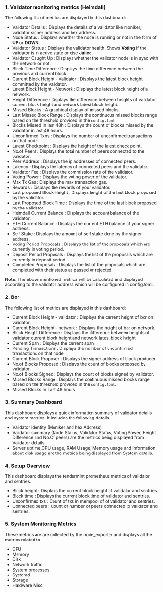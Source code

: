 ### 1. Validator monitoring metrics (Heimdall)
The following list of metrics are displayed in this dashboard:

- Validator Details :  Displays the details of a validator like moniker, validator signer address and hex address.
- Node Status :  Displays whether the node is running or not in the form of **UP** or **DOWN**.
- Validator Status :  Displays the validator health. Shows **Voting** if the validator is in active state or else **Jailed**.
- Validator Caught Up : Displays whether the validator node is in sync with the network or not.
- Block Time Difference : Displays the time difference between the previous and current block.
- Current Block Height - Validator : Displays the latest block height committed by the validator.
- Latest Block Height - Network :  Displays the latest block height of a network.
- Height Difference : Displays the difference between heights of validator current block height and network latest block height.
- Missed Blocks : A graphical display of missed blocks.
- Last Missed Block Range : Displays the continuous missed blocks range based on the threshold provided in the `config.toml`
- Blocks Missed In last 48h : Displays the count of blocks missed by the validator in last 48 hours.
- Unconfirmed Txns : Displays the number of unconfirmed transactions on that node.
- Latest Checkpoint : Displays the height of the latest check point.
- No.of Peers : Displays the total number of peers connected to the validator.
- Peer Address : Displays the ip addresses of connected peers.
- Latency : Displays the latency of connected peers and the validator.
- Validator Fee : Displays the commission rate of the validator.
- Voting Power : Displays the voting power of the validator.
- Max Tx Gas : Displays the max transaction gas.
- Rewards : Displays the rewards of your validator.
- Last proposed Block Height : Displays height of the last block proposed by the validator.
- Last Proposed Block Time : Displays the time of the last block proposed by the validator.
- Heimdall Current Balance : Displays the account balance of the validator.
- ETH Current Balance : Displays the current ETH balance of your signer address.
- Self Stake : Displays the amount of self stake done by the signer address.
- Voting Period Proposals : Displays the list of the proposals which are currently in voting period.
- Deposit Period Proposals : Displays the list of the proposals which are currently in deposit period.
- Completed Proposals : Displays the list of the proposals which are completed with their status as passed or rejected.


**Note:** The above mentioned metrics will be calculated and displayed according to the validator address which will be configured in config.toml.

### 2. Bor
The following list of metrics are displayed in this dashboard:

- Current Block Height - validator : Displays the current height of bor on validator.
- Current Block Height - network : Displays the  height of bor on network. 
- Block Height Difference : Displays the difference between heights of validator current block height and network latest block height
- Current Span : Displays the current span
- Pending Transactions : Displays the number of unconfirmed transactions on that node
- Current Block Proposer : Displays the signer address of block producer.  
- No.of Blocks Proposed : Displays the count of blocks proposed by validator. 
- No.of Blocks Signed : Displays the count of blocks signed by validator.
- Missed Blocks Range : Displays the continuous missed blocks range based on the threshold provided in the `config.toml`.
- Missed Blocks In Last 48 hours 

### 3. Summary Dashboard
This dashboard displays a quick information summary of validator details and system metrics. It includes the following details.

- Validator identity (Moniker and hex Address)
- Validator summary (Node Status, Validator Status, Voting Power, Height Difference and No.Of peers) are the metrics being displayed from Validator details.
- Server uptime,CPU usage, RAM Usage, Memory usage and information about disk usage are the metrics being displayed from System details.
 
### 4. Setup Overview

This dashboard displays the tendermint prometheus metrics of validator and sentries.

 - Block height : Displays the current block height of validator and sentries. 
 - Block time : Displays the current block time of validator and sentries.
 - Unconfirmed txs : Count of txs in mempool of of validator and sentries.
 - Connected peers : Count of number of peers connected to validator and sentries. 
### 5. System Monitoring Metrics
These metrics are are collected by the node_exporter and displays all the metrics related to 
 
 - CPU
 - Memory
 - Disk
 - Network traffic
 - System processes
 - Systemd
 - Storage
 - Hardware Misc
 
 

